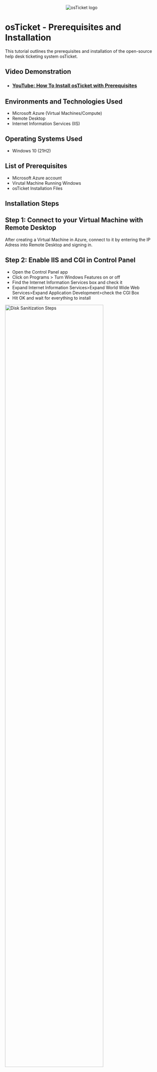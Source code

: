 <p align="center">
<img src="https://i.imgur.com/Clzj7Xs.png" alt="osTicket logo"/>
</p>

<h1>osTicket - Prerequisites and Installation</h1>
This tutorial outlines the prerequisites and installation of the open-source help desk ticketing system osTicket.<br />


<h2>Video Demonstration</h2>

- ### [YouTube: How To Install osTicket with Prerequisites](https://www.youtube.com/watch?v=dEvGaxOgqf0)

<h2>Environments and Technologies Used</h2>

- Microsoft Azure (Virtual Machines/Compute)
- Remote Desktop
- Internet Information Services (IIS)

<h2>Operating Systems Used </h2>

- Windows 10</b> (21H2)

<h2>List of Prerequisites</h2>

- Microsoft Azure account
- Virutal Machine Running Windows
- osTicket Installation Files

<h2>Installation Steps</h2>
<h2>Step 1: Connect to your Virtual Machine with Remote Desktop</h2>
After creating a Virtual Machine in Azure, connect to it by entering the IP Adress into Remote Desktop and signing in.
<p>
<h2>Step 2: Enable IIS and CGI in Control Panel</h2>
  
 - Open the Control Panel app
 - Click on Programs > Turn Windows Features on or off
 - Find the Internet Information Services box and check it
 - Expand Internet Information Services>Expand World Wide Web Services>Expand Application Development>check the CGI Box
 - Hit OK and wait for everything to install
<img src="https://i.imgur.com/9xFOlkF.png" height="80%" width="80%" alt="Disk Sanitization Steps"/>
</p>
<h2>Step 3: Install all necessary osTicket Files</h2>

- First head to this [link](https://drive.google.com/drive/u/0/folders/1APMfNyfNzcxZC6EzdaNfdZsUwxWYChf6) to get the necessary files
- Start by downloading and insalling PHPManager and rewrite amd64
- Next Create a new folder on the root of the C drive called PHP
  <img src="https://i.imgur.com/ZragyLi.png" height="80%" width="80%" alt="Disk Sanitization Steps"/>
- Then extract the PHP Zip into the created PHP folder
  <img src="https://i.imgur.com/Sk5c8HB.png" height="80%" width="80%" alt="Disk Sanitization Steps"/>
- Next, download and install the VC_redist.x86.exe file and then MySQL
- After installing MySQL open the configuration wizard, Click Standard Configuration>Install as Windows Service>Create a password>Execute>Finish
- Next type IIS into the Windows search bar and open IIS as administrator
- Once Opened click on PHP Manager and then Register new PHP version
- Go to the created PHP folder and click php-cgi
   <img src="https://i.imgur.com/bPEQMgx.png" height="80%" width="80%" alt="Disk Sanitization Steps"/>
- Next go back to the IIS homepage and under Manage Server click on Restart
- Now download and extract the osTicket zip folder
- Grab the upload folder and put it in the wwwroot folder on the C drive
  <img src="https://i.imgur.com/pH5Zc8w.png" height="80%" width="80%" alt="Disk Sanitization Steps"/>
- Rename upload folder to osTicket
- Go back to IIS and restart the server again
- Next you will need to extract the osTicklet zip folder and drag the upload folder into wwwroot
  <img src="https://i.imgur.com/baxqiAv.png" height="80%" width="80%" alt="Disk Sanitization Steps"/>
- Now rename the upload folder to osTicket and reset the server in IIS
- After that find osTicket in the Connections tab of IIS and then go to Manage folder and click Browse *:80(http)
    <img src="https://i.imgur.com/tiST4o2.png" height="80%" width="80%" alt="Disk Sanitization Steps"/>
- If everything was installed correctly your screen should look like this
  <img src="https://i.imgur.com/15DqbLe.png" height="80%" width="80%" alt="Disk Sanitization Steps"/>
<h2>Step 4: Setting Up </h2>

- First click continue and fill out all info on the first 2 sections
- Next install HeidiSQL and then launch it
- Click New and enter your password under root
<img src="https://i.imgur.com/mZoMw3X.png" height="80%" width="80%" alt="Disk Sanitization Steps"/>

- Now right click and create new database. Name it osTicket and click OK
- Go back to osTicket and finish entering your information into the Database Settings section and click install now
- After its installed go to wwwroot>osTicket folder and delete the setup folder
- Now go to localhost/osTicket/scp/login.php and login to your account
- If your screen looks like this then conrgats you have succesfully installed osTicket!!!
  <img src="https://i.imgur.com/ic1Hy5E.png" height="80%" width="80%" alt="Disk Sanitization Steps"/>
<p>
</p>
<br />
